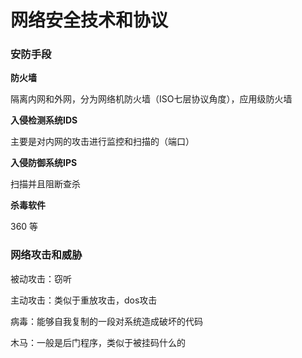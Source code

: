 # 网络安全技术和协议

### 安防手段

**防火墙**

隔离内网和外网，分为网络机防火墙（ISO七层协议角度），应用级防火墙

**入侵检测系统IDS**

主要是对内网的攻击进行监控和扫描的（端口）

**入侵防御系统IPS**

扫描并且阻断查杀

**杀毒软件**

360 等

### 网络攻击和威胁

被动攻击：窃听

主动攻击：类似于重放攻击，dos攻击

病毒：能够自我复制的一段对系统造成破坏的代码

木马：一般是后门程序，类似于被挂码什么的

